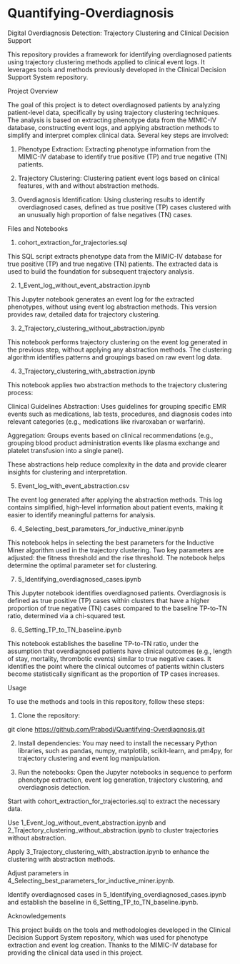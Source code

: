 # Quantifying-Overdiagnosis

Digital Overdiagnosis Detection: Trajectory Clustering and Clinical Decision Support

This repository provides a framework for identifying overdiagnosed patients using trajectory clustering methods applied to clinical event logs. It leverages tools and methods previously developed in the Clinical Decision Support System repository.

Project Overview

The goal of this project is to detect overdiagnosed patients by analyzing patient-level data, specifically by using trajectory clustering techniques. The analysis is based on extracting phenotype data from the MIMIC-IV database, constructing event logs, and applying abstraction methods to simplify and interpret complex clinical data. Several key steps are involved:

1. Phenotype Extraction: Extracting phenotype information from the MIMIC-IV database to identify true positive (TP) and true negative (TN) patients.


2. Trajectory Clustering: Clustering patient event logs based on clinical features, with and without abstraction methods.


3. Overdiagnosis Identification: Using clustering results to identify overdiagnosed cases, defined as true positive (TP) cases clustered with an unusually high proportion of false negatives (TN) cases.

Files and Notebooks

1. cohort_extraction_for_trajectories.sql

This SQL script extracts phenotype data from the MIMIC-IV database for true positive (TP) and true negative (TN) patients. The extracted data is used to build the foundation for subsequent trajectory analysis.

2. 1_Event_log_without_event_abstraction.ipynb

This Jupyter notebook generates an event log for the extracted phenotypes, without using event log abstraction methods. This version provides raw, detailed data for trajectory clustering.

3. 2_Trajectory_clustering_without_abstraction.ipynb

This notebook performs trajectory clustering on the event log generated in the previous step, without applying any abstraction methods. The clustering algorithm identifies patterns and groupings based on raw event log data.

4. 3_Trajectory_clustering_with_abstraction.ipynb

This notebook applies two abstraction methods to the trajectory clustering process:

Clinical Guidelines Abstraction: Uses guidelines for grouping specific EMR events such as medications, lab tests, procedures, and diagnosis codes into relevant categories (e.g., medications like rivaroxaban or warfarin).

Aggregation: Groups events based on clinical recommendations (e.g., grouping blood product administration events like plasma exchange and platelet transfusion into a single panel).


These abstractions help reduce complexity in the data and provide clearer insights for clustering and interpretation.

5. Event_log_with_event_abstraction.csv

The event log generated after applying the abstraction methods. This log contains simplified, high-level information about patient events, making it easier to identify meaningful patterns for analysis.

6. 4_Selecting_best_parameters_for_inductive_miner.ipynb

This notebook helps in selecting the best parameters for the Inductive Miner algorithm used in the trajectory clustering. Two key parameters are adjusted: the fitness threshold and the rise threshold. The notebook helps determine the optimal parameter set for clustering.

7. 5_Identifying_overdiagnosed_cases.ipynb

This Jupyter notebook identifies overdiagnosed patients. Overdiagnosis is defined as true positive (TP) cases within clusters that have a higher proportion of true negative (TN) cases compared to the baseline TP-to-TN ratio, determined via a chi-squared test.

8. 6_Setting_TP_to_TN_baseline.ipynb

This notebook establishes the baseline TP-to-TN ratio, under the assumption that overdiagnosed patients have clinical outcomes (e.g., length of stay, mortality, thrombotic events) similar to true negative cases. It identifies the point where the clinical outcomes of patients within clusters become statistically significant as the proportion of TP cases increases.

Usage

To use the methods and tools in this repository, follow these steps:

1. Clone the repository:

git clone https://github.com/Prabodi/Quantifying-Overdiagnosis.git


2. Install dependencies: You may need to install the necessary Python libraries, such as pandas, numpy, matplotlib, scikit-learn, and pm4py, for trajectory clustering and event log manipulation.


3. Run the notebooks: Open the Jupyter notebooks in sequence to perform phenotype extraction, event log generation, trajectory clustering, and overdiagnosis detection.

Start with cohort_extraction_for_trajectories.sql to extract the necessary data.

Use 1_Event_log_without_event_abstraction.ipynb and 2_Trajectory_clustering_without_abstraction.ipynb to cluster trajectories without abstraction.

Apply 3_Trajectory_clustering_with_abstraction.ipynb to enhance the clustering with abstraction methods.

Adjust parameters in 4_Selecting_best_parameters_for_inductive_miner.ipynb.

Identify overdiagnosed cases in 5_Identifying_overdiagnosed_cases.ipynb and establish the baseline in 6_Setting_TP_to_TN_baseline.ipynb.

Acknowledgements

This project builds on the tools and methodologies developed in the Clinical Decision Support System repository, which was used for phenotype extraction and event log creation. Thanks to the MIMIC-IV database for providing the clinical data used in this project.
